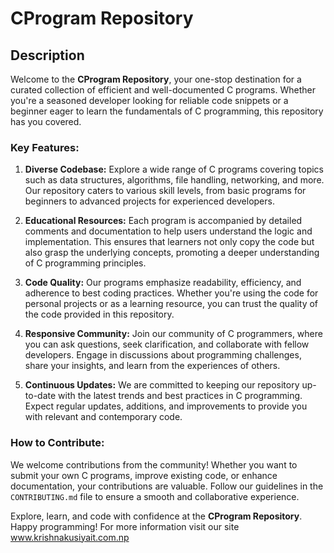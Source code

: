 # CProgram Repository

## Description

Welcome to the **CProgram Repository**, your one-stop destination for a curated collection of efficient and well-documented C programs. Whether you're a seasoned developer looking for reliable code snippets or a beginner eager to learn the fundamentals of C programming, this repository has you covered.

### Key Features:

1. **Diverse Codebase:** Explore a wide range of C programs covering topics such as data structures, algorithms, file handling, networking, and more. Our repository caters to various skill levels, from basic programs for beginners to advanced projects for experienced developers.

2. **Educational Resources:** Each program is accompanied by detailed comments and documentation to help users understand the logic and implementation. This ensures that learners not only copy the code but also grasp the underlying concepts, promoting a deeper understanding of C programming principles.

3. **Code Quality:** Our programs emphasize readability, efficiency, and adherence to best coding practices. Whether you're using the code for personal projects or as a learning resource, you can trust the quality of the code provided in this repository.

4. **Responsive Community:** Join our community of C programmers, where you can ask questions, seek clarification, and collaborate with fellow developers. Engage in discussions about programming challenges, share your insights, and learn from the experiences of others.

5. **Continuous Updates:** We are committed to keeping our repository up-to-date with the latest trends and best practices in C programming. Expect regular updates, additions, and improvements to provide you with relevant and contemporary code.

### How to Contribute:

We welcome contributions from the community! Whether you want to submit your own C programs, improve existing code, or enhance documentation, your contributions are valuable. Follow our guidelines in the `CONTRIBUTING.md` file to ensure a smooth and collaborative experience.

Explore, learn, and code with confidence at the **CProgram Repository**. Happy programming!
 For more information visit our site www.krishnakusiyait.com.np
